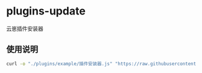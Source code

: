# plugins-update
云崽插件安装器
## 使用说明
```bash
curl -o "./plugins/example/插件安装器.js" "https://raw.githubusercontent.com/HuTao53199575/plugins-update/refs/heads/main/%E6%8F%92%E4%BB%B6%E5%AE%89%E8%A3%85%E5%99%A8.js"
```
